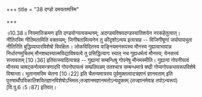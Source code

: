 +++
title = "38 दण्डो दमयतामस्मि"

+++
  
  
॥10.38॥ नियमातिक्रमण इति दण्डयोग्यत्वकथनम्; अदण्ड्यविषयदण्डस्यातिशयेन
नरकहेतुत्वात्। नीतिरस्मि नीतिमतामिति वक्तव्यम्; जिगीषतामित्यनेन तु
कीदृशोऽन्वय इत्यत्राह -- विजिगीषूणां जयोपायभूता नीतिरिति
बुद्धिव्यापारविशेषो विवक्षितः। लोकविदितस्य वाङ्नियमनरूपस्य मौनस्य
गुह्यत्वाभावान्न निर्धारणमुचितम् मौनशब्दस्यात्मविद्याविषयत्वे तु
प्रसिद्धित्यागः स्यात् नच गुह्यधर्मत्वं मौनस्य; येनसत्त्वं सत्त्ववताम्
\[10।36\] इतिवत्स्यादित्यत्राह -- गुह्यानां सम्बन्धिषु गोपनेषु
मौनमस्मीति। गुह्यानां गोपनीयत्वं मौनस्य चाषट्कर्णत्वमन्त्रणादपि
गोपनोपायत्वं सम्प्रतिपन्नम् ततश्चात्र सम्बन्धमात्रे षष्ठी
गोप्यगोपकभावरूपविशेषे विश्रान्ता। भूतानामस्मि चेतना \[10।22\] इति
चैतन्यमात्रस्य पूर्वमुक्तत्वादत्रज्ञानं ज्ञानवताम् इति
पुरुषार्थौपयिकातिशयितज्ञानविशेषोऽभिमतः;तज्ज्ञानमज्ञानमतोऽन्यदुक्तम्
(तज्ज्ञानमेवाह तपोऽन्यरूपं) \[वि.पु.6।5।87\] इतिवत्।  
  

